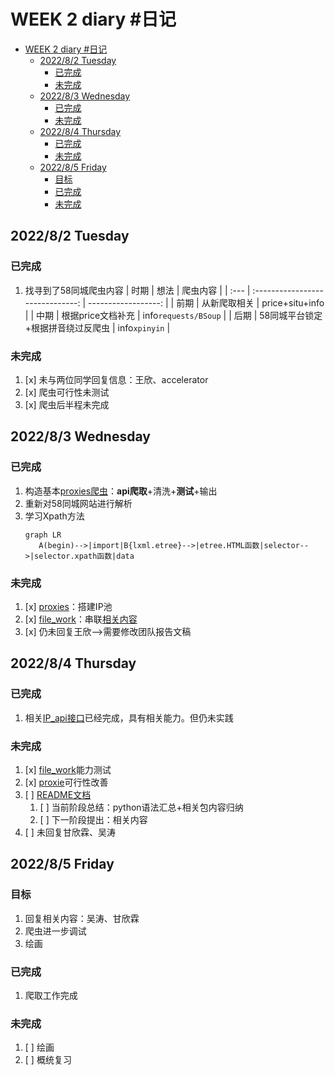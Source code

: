 # WEEK 2 diary #日记

- [WEEK 2 diary #日记](#week-2-diary-日记)
  - [2022/8/2 Tuesday](#202282-tuesday)
    - [已完成](#已完成)
    - [未完成](#未完成)
  - [2022/8/3 Wednesday](#202283-wednesday)
    - [已完成](#已完成-1)
    - [未完成](#未完成-1)
  - [2022/8/4 Thursday](#202284-thursday)
    - [已完成](#已完成-2)
    - [未完成](#未完成-2)
  - [2022/8/5 Friday](#202285-friday)
    - [目标](#目标)
    - [已完成](#已完成-3)
    - [未完成](#未完成-3)

## 2022/8/2 Tuesday

   ### 已完成

   1. 找寻到了58同城爬虫内容
      | 时期 |               想法                |             爬虫内容 |
      | :--- | :------------------------------: | ------------------: |
      | 前期 |           从新爬取相关            |      price+situ+info |
      | 中期 |         根据price文档补充         | info`requests/BSoup` |
      | 后期 | 58同城平台锁定+根据拼音绕过反爬虫 |        info`xpinyin` |

   ### 未完成

   1. [x] 未与两位同学回复信息：王欣、accelerator
   2. [x] 爬虫可行性未测试
   3. [x] 爬虫后半程未完成

## 2022/8/3 Wednesday

   ### 已完成

   1. 构造基本[proxies爬虫](../../../project/本研/pack2/_3info/_4proxies_get.py)：**api爬取**+清洗+**测试**+输出
   2. 重新对58同城网站进行解析
   3. 学习Xpath方法
      ```mermaid
      graph LR
         A(begin)-->|import|B{lxml.etree}-->|etree.HTML函数|selector-->|selector.xpath函数|data
      ```
   <!-- 1. 基本词性
      | 结构     |       内容        | 一般用词 |
      | :------- | :---------------: | -------: |
      | **主语** |       主动        |        n |
      | **谓语** |     关系/动作     |        v |
      | **宾语** |       被动        |        n |
      | 定语     | 形容**主语/宾语** |    adj的 |
      | 状语     |   形容**谓语**    |    adv得 |
      | 补语     | 补充说明**宾语**  |          |
   1. 常用介词充当状语：over
   2. 句式
      1. 简单句
         1. **主**+**谓**+**宾**++补+状+定
         2. 主+系+表
      2. 问句
         1. 一般疑问句：be/情态动词+主语+宾语/表语
         2. 特殊疑问句：header+一般疑问句 -->

   ### 未完成

   1. [x] [proxies](../../../project/本研/pack2/_3info/_4proxies_get.py)：搭建IP池
   2. [x] [file_work](../../../project/本研/pack2/_4output/file_work.py)：串联[相关内容](../../../project/本研/README/README.md/#2-问题)
   3. [x] 仍未回复王欣-->需要修改团队报告文稿

## 2022/8/4 Thursday

   ### 已完成

   1. 相关[IP_api接口](../../../project/本研/pack2/_3info/_4proxies_get.py)已经完成，具有相关能力。但仍未实践

   ### 未完成

   1. [x] [file_work](../../../project/本研/pack2/_4output/file_work.py)能力测试
   2. [x] [proxie](../../../project/本研/pack2/data/proxies.json)可行性改善
   3. [ ] [README文档](../../../project/本研/README/README.md)
      1. [ ] 当前阶段总结：python语法汇总+相关包内容归纳
      2. [ ] 下一阶段提出：相关内容
   4. [ ] 未回复甘欣霖、吴涛

## 2022/8/5 Friday

   ### 目标

   1. 回复相关内容：吴涛、甘欣霖
   2. 爬虫进一步调试
   3. 绘画

   ### 已完成

   1. 爬取工作完成

   ### 未完成

   1. [ ] 绘画
   2. [ ] 概统复习